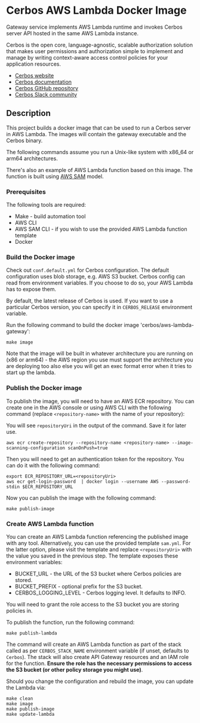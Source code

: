 Cerbos AWS Lambda Docker Image
==============================
Gateway service implements AWS Lambda runtime and invokes Cerbos server API hosted in the same AWS Lambda instance.

Cerbos is the open core, language-agnostic, scalable authorization solution that makes user permissions and authorization simple to implement and manage by writing context-aware access control policies for your application resources.

* [Cerbos website](https://cerbos.dev)
* [Cerbos documentation](https://docs.cerbos.dev)
* [Cerbos GitHub repository](https://github.com/cerbos/cerbos)
* [Cerbos Slack community](http://go.cerbos.io/slack)

## Description
This project builds a docker image that can be used to run a Cerbos server in AWS Lambda. The images will contain the gateway executable and the Cerbos binary.

The following commands assume you run a Unix-like system with x86_64 or arm64 architectures.

There's also an example of AWS Lambda function based on this image. The function is built using [AWS SAM](https://docs.aws.amazon.com/serverless-application-model/latest/developerguide/what-is-sam.html) model.

### Prerequisites

The following tools are required:
- Make - build automation tool
- AWS CLI
- AWS SAM CLI - if you wish to use the provided AWS Lambda function template
- Docker

### Build the Docker image

Check out `conf.default.yml` for Cerbos configuration. The default configuration uses blob storage, e.g. AWS S3 bucket. Cerbos config can read from environment variables. If you choose to do so, your AWS Lambda has to expose them. 

By default, the latest release of Cerbos is used. If you want to use a particular Cerbos version, you can specify it in `CERBOS_RELEASE` environment variable.

Run the following command to build the docker image 'cerbos/aws-lambda-gateway':
```shell
make image
```

Note that the image will be built in whatever architecture you are running on (x86 or arm64) - the AWS region you use must support the architecture you are deploying too also else you will get an exec format error when it tries to start up the lambda.

### Publish the Docker image

To publish the image, you will need to have an AWS ECR repository. You can create one in the AWS console or using AWS CLI with the following command (replace `<repository-name>` with the name of your repository):

You will see `repositoryUri` in the output of the command. Save it for later use.
```shell
aws ecr create-repository --repository-name <repository-name> --image-scanning-configuration scanOnPush=true
```

Then you will need to get an authentication token for the repository. You can do it with the following command:

```shell
export ECR_REPOSITORY_URL=<repositoryUri>
aws ecr get-login-password  | docker login --username AWS --password-stdin $ECR_REPOSITORY_URL
```

Now you can publish the image with the following command:
```shell
make publish-image
```

### Create AWS Lambda function
You can create an AWS Lambda function referencing the published image with any tool. Alternatively, you can use the provided template `sam.yml`. For the latter option, please visit the template and replace `<repositoryUri>` with the value you saved in the previous step. The template exposes these environment variables:
- BUCKET_URL - the URL of the S3 bucket where Cerbos policies are stored.
- BUCKET_PREFIX - optional prefix for the S3 bucket.
- CERBOS_LOGGING_LEVEL - Cerbos logging level. It defaults to INFO.

You will need to grant the role access to the S3 bucket you are storing policies in.

To publish the function, run the following command:
```shell
make publish-lambda
```

The command will create an AWS Lambda function as part of the stack called as per `CERBOS_STACK_NAME` environment variable (if unset, defaults to `Cerbos`). The stack will also create API Gateway resources and an IAM role for the function. **Ensure the role has the necessary permissions to access the S3 bucket (or other policy storage you might use)**.

Should you change the configuration and rebuild the image, you can update the Lambda via:

```shell
make clean
make image
make publish-image
make update-lambda
```